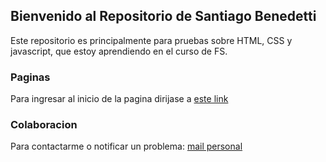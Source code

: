 ## Bienvenido al Repositorio de Santiago Benedetti

Este repositorio es principalmente para pruebas sobre HTML, CSS y javascript, que estoy aprendiendo en el curso de FS.

### Paginas

Para ingresar al inicio de la pagina dirijase a [este link](https://sbenedetti21.github.io/coursera_test/site) 


### Colaboracion

Para contactarme o notificar un problema: [mail personal](santibene21@icloud.com)

